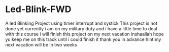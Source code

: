 # Led-Blink-FWD
A led Blinking Project using timer interrupt and systick
This project is not done yet 
currently i am on my military duty and i have a little time to deal with this course 
i will finish this project on my next vacation inshaallah 
hope yu keep me on this track until i could finish it 
thank you in advance 
hint:my next vacation will be in two weeks 
